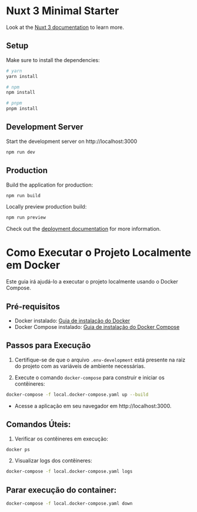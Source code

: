 # Nuxt 3 Minimal Starter

Look at the [Nuxt 3 documentation](https://nuxt.com/docs/getting-started/introduction) to learn more.

## Setup

Make sure to install the dependencies:

```bash
# yarn
yarn install

# npm
npm install

# pnpm
pnpm install
```

## Development Server

Start the development server on http://localhost:3000

```bash
npm run dev
```

## Production

Build the application for production:

```bash
npm run build
```

Locally preview production build:

```bash
npm run preview
```

Check out the [deployment documentation](https://nuxt.com/docs/getting-started/deployment) for more information.



# Como Executar o Projeto Localmente em Docker

Este guia irá ajudá-lo a executar o projeto localmente usando o Docker Compose.

## Pré-requisitos

- Docker instalado: [Guia de instalação do Docker](https://docs.docker.com/get-docker/)
- Docker Compose instalado: [Guia de instalação do Docker Compose](https://docs.docker.com/compose/install/)

## Passos para Execução

1. Certifique-se de que o arquivo `.env-development` está presente na raiz do projeto com as variáveis de ambiente necessárias.

2. Execute o comando `docker-compose` para construir e iniciar os contêineres:

  ```sh
  docker-compose -f local.docker-compose.yaml up --build
   ```
- Acesse a aplicação em seu navegador em http://localhost:3000.

## Comandos Úteis:
1. Verificar os contêineres em execução:

  ```sh
 docker ps
   ```

2. Visualizar logs dos contêineres:
 
  ```sh
 docker-compose -f local.docker-compose.yaml logs
  ``` 
## Parar execução do container:

   ```sh
  docker-compose -f local.docker-compose.yaml down
   ```

 




